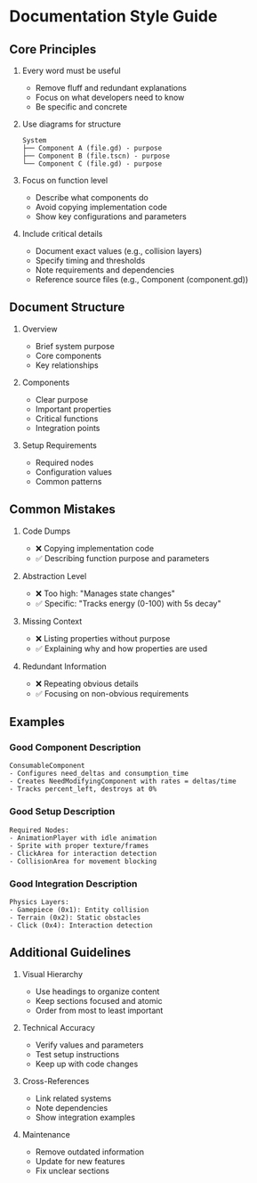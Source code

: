 # Documentation Style Guide

## Core Principles

1. Every word must be useful
   - Remove fluff and redundant explanations
   - Focus on what developers need to know
   - Be specific and concrete

2. Use diagrams for structure
   ```
   System
   ├── Component A (file.gd) - purpose
   ├── Component B (file.tscn) - purpose
   └── Component C (file.gd) - purpose
   ```

3. Focus on function level
   - Describe what components do
   - Avoid copying implementation code
   - Show key configurations and parameters

4. Include critical details
   - Document exact values (e.g., collision layers)
   - Specify timing and thresholds
   - Note requirements and dependencies
   - Reference source files (e.g., Component (component.gd))

## Document Structure

1. Overview
   - Brief system purpose
   - Core components
   - Key relationships

2. Components
   - Clear purpose
   - Important properties
   - Critical functions
   - Integration points

3. Setup Requirements
   - Required nodes
   - Configuration values
   - Common patterns

## Common Mistakes

1. Code Dumps
   - ❌ Copying implementation code
   - ✅ Describing function purpose and parameters

2. Abstraction Level
   - ❌ Too high: "Manages state changes"
   - ✅ Specific: "Tracks energy (0-100) with 5s decay"

3. Missing Context
   - ❌ Listing properties without purpose
   - ✅ Explaining why and how properties are used

4. Redundant Information
   - ❌ Repeating obvious details
   - ✅ Focusing on non-obvious requirements

## Examples

### Good Component Description
```
ConsumableComponent
- Configures need_deltas and consumption_time
- Creates NeedModifyingComponent with rates = deltas/time
- Tracks percent_left, destroys at 0%
```

### Good Setup Description
```
Required Nodes:
- AnimationPlayer with idle animation
- Sprite with proper texture/frames
- ClickArea for interaction detection
- CollisionArea for movement blocking
```

### Good Integration Description
```
Physics Layers:
- Gamepiece (0x1): Entity collision
- Terrain (0x2): Static obstacles
- Click (0x4): Interaction detection
```

## Additional Guidelines

1. Visual Hierarchy
   - Use headings to organize content
   - Keep sections focused and atomic
   - Order from most to least important

2. Technical Accuracy
   - Verify values and parameters
   - Test setup instructions
   - Keep up with code changes

3. Cross-References
   - Link related systems
   - Note dependencies
   - Show integration examples

4. Maintenance
   - Remove outdated information
   - Update for new features
   - Fix unclear sections
